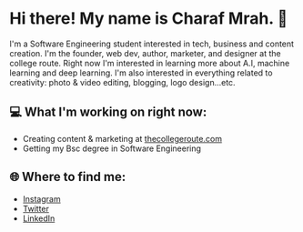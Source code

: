 # Hi there! My name is Charaf Mrah. 👋 

I'm a Software Engineering student interested in tech, business and content creation. I'm the founder, web dev, author, marketer, and designer at the college route. Right now I'm interested in learning more about A.I, machine learning and deep learning. I'm also interested in everything related to creativity: photo & video editing, blogging, logo design...etc.

## 💻 What I'm working on right now:
* Creating content & marketing at [thecollegeroute.com](https://thecollegeroute.com)
* Getting my Bsc degree in Software Engineering

## 🌐 Where to find me:
* [Instagram](https://instagram.com/charafmrah)
* [Twitter](https://twitter.com/charafmrah)
* [LinkedIn](https://linkedin.com/in/charafmrah)

<!--
**charafmrah/charafmrah** is a ✨ _special_ ✨ repository because its `README.md` (this file) appears on your GitHub profile.

Here are some ideas to get you started:

- 🔭 I’m currently working on ...
- 🌱 I’m currently learning ...
- 👯 I’m looking to collaborate on ...
- 🤔 I’m looking for help with ...
- 💬 Ask me about ...
- 📫 How to reach me: ...
- 😄 Pronouns: ...
- ⚡ Fun fact: ...
-->
